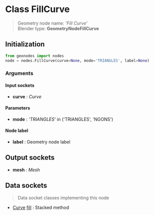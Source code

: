
# Class FillCurve

> Geometry node name: _'Fill Curve'_<br>Blender type:  **GeometryNodeFillCurve**

## Initialization


```python
from geonodes import nodes
node = nodes.FillCurve(curve=None, mode='TRIANGLES', label=None)
```


### Arguments


#### Input sockets



- **curve** : _Curve_



#### Parameters



- **mode** : _'TRIANGLES'_ in ('TRIANGLES', 'NGONS')



#### Node label



- **label** : Geometry node label



## Output sockets



- **mesh** : _Mesh_



## Data sockets

> Data socket classes implementing this node


- [Curve](./sockets/Curve.md) [fill](./sockets/Curve.md#fill) : Stacked method


